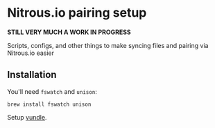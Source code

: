 # Nitrous.io pairing setup

**STILL VERY MUCH A WORK IN PROGRESS**

Scripts, configs, and other things to make syncing files and pairing via Nitrous.io easier


## Installation

You'll need `fswatch` and `unison`:

```term
brew install fswatch unison
```

Setup [vundle](https://github.com/gmarik/vundle).

